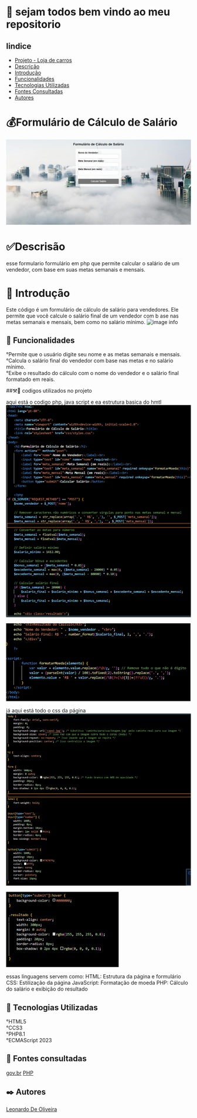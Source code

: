 # 🚀 sejam todos bem vindo ao meu repositorio 


## Iindice
   - [Projeto - Loja de carros](#formul%C3%A1rio-de-c%C3%A1lculo-de-sal%C3%A1rio)  
   - [Descrição](#descris%C3%A3o)  
   - [Introdução](#introdu%C3%A7%C3%A3o)  
   - [Funcionalidades](#funcionalidades)  
   - [Tecnologias Utilizadas](#tecnologias-utilizadas)  
   - [Fontes Consultadas](#fontes-consultadas)  
   - [Autores](#autores)  

# 💰Formulário de Cálculo de Salário
![image info](img/image-capa.png)

# ✅Descrisão 
   esse formulario formulário em php que permite calcular o salário de um vendedor, com base em suas metas semanais e mensais.
# 📃 Introdução
   Este código é um formulário de cálculo de salário para vendedores. Ele permite que você calcule o salário final de um vendedor com b      ase nas metas semanais e mensais, bem como no salário mínimo.
   ![image info](img/video.gif)   
   
## 🔧 Funcionalidades
   °Permite que o usuário digite seu nome e as metas semanais e mensais.   
   °Calcula o salário final do vendedor com base nas metas e no salário mínimo.   
   °Exibe o resultado do cálculo com o nome do vendedor e o salário final formatado em reais.

##⚒📖 codigos utilizados no projeto

   aqui está o codigo php, java script e ea estrutura basica do hmtl
   ![img info](img/pt1-php.png)

   ![img info](img/pt2-php.png)

   já aqui está todo o css da página
   ![img info](img/pt1-css.png)

   ![img info](img/pt2-css.png)

   essas linguagens servem como:
   HTML: Estrutura da página e formulário
   CSS: Estilização da página
   JavaScript: Formatação de moeda
   PHP: Cálculo do salário e exibição do resultado

## 📌 Tecnologias Utilizadas
   °HTML5    
   °CCS3   
   °PHP8.1   
   °ECMAScript 2023   

## 🔎 Fontes consultadas
   [gov.br](https://www.gov.br/planalto/pt-br/acompanhe-o-planalto/noticias/2023/12/salario-minimo-de-2024-tera-ganho-real-e-crescera-3pp-alem-dos-3-85-da-inflacao)
   [PHP](https://www.php.net/)  
   
## ✒️ Autores
[Leonardo De Oliveira](https://github.com/leoOliveiraBR)  
